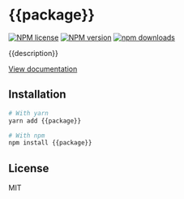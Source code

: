 # {{package}}

[![NPM license](https://img.shields.io/npm/l/@rtdui/{{package}})](https://github.com/rtdui/rtdui/blob/main/LICENSE)
[![NPM version](https://img.shields.io/npm/v/@rtdui/{{package}})](https://www.npmjs.com/package/@rtdui/{{package}})
[![npm downloads](https://img.shields.io/npm/dm/@rtdui/{{package}})](https://www.npmjs.com/package/@rtdui/{{package}})

{{description}}

[View documentation](https://rtdui.com/)

## Installation

```bash
# With yarn
yarn add {{package}}

# With npm
npm install {{package}}
```

## License

MIT
